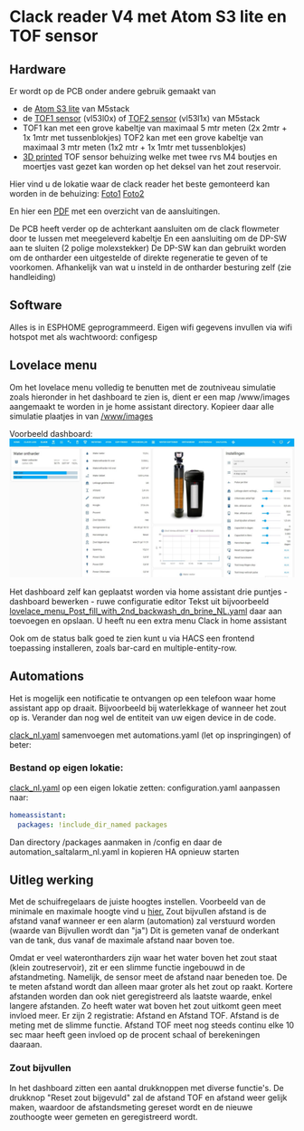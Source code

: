 
# Clack reader V4 met Atom S3 lite en TOF sensor

## Hardware
Er wordt op de PCB onder andere gebruik gemaakt van 
- de [Atom S3 lite](https://www.tinytronics.nl/shop/nl/development-boards/microcontroller-boards/met-wi-fi/m5stack-atom-s3-lite-esp32-s3-development-board) van M5stack
- de [TOF1 sensor](https://www.tinytronics.nl/shop/nl/platformen-en-systemen/m5stack/unit/m5stack-tof-unit)  (vl53l0x) of [TOF2 sensor](https://shop.m5stack.com/products/time-of-flight-distance-unit-vl53l1x) (vl53l1x) van M5stack
- TOF1 kan met een grove kabeltje van maximaal 5 mtr meten (2x 2mtr + 1x 1mtr met tussenblokjes)
  TOF2 kan met een grove kabeltje van maximaal 3 mtr meten (1x2 mtr + 1x 1mtr met tussenblokjes)
- [3D printed](../readme/clack_tof-holder.stl)  TOF sensor behuizing welke met twee rvs M4 boutjes en moertjes vast gezet kan worden op het deksel van het zout reservoir.

Hier vind u de lokatie waar de clack reader het beste gemonteerd kan worden in de behuizing:
[Foto1](../readme/montage1.jpg) [Foto2](../readme/montage2.jpg)

En hier een [PDF](../readme/Clack_reader_v4_connections_on_clack_ws1.pdf) met een overzicht van de aansluitingen.

De PCB heeft verder op de achterkant aansluiten om de clack flowmeter door te lussen met meegeleverd kabeltje
En een aansluiting om de DP-SW aan te sluiten (2 polige molexstekker)
De DP-SW kan dan gebruikt worden om de ontharder een uitgestelde of direkte regeneratie te geven of te voorkomen. Afhankelijk van wat u insteld in de ontharder besturing zelf (zie handleiding)

## Software
Alles is in ESPHOME geprogrammeerd.
Eigen wifi gegevens invullen via wifi hotspot met als wachtwoord: configesp

## Lovelace menu
Om het lovelace menu volledig te benutten met de zoutniveau simulatie zoals hieronder in het dashboard te zien is, dient er een map /www/images aangemaakt te worden in je home assistant directory.
Kopieer daar alle simulatie plaatjes in van [/www/images](../www/images)

Voorbeeld dashboard: 
![Example](../readme/home_assistant_menu_clack_ws_nl.jpg)

Het dashboard zelf kan geplaatst worden via home assistant drie puntjes - dashboard bewerken - ruwe configuratie editor
Tekst uit bijvoorbeeld [lovelace_menu_Post_fill_with_2nd_backwash_dn_brine_NL.yaml](../home_assistant/lovelace_menu_Post_fill_with_2nd_backwash_dn_brine_NL) daar aan toevoegen en opslaan.
U heeft nu een extra menu Clack in home assistant

Ook om de status balk goed te zien kunt u via HACS een frontend toepassing installeren, zoals bar-card en multiple-entity-row.


## Automations
Het is mogelijk een notificatie te ontvangen op een telefoon waar home assistant app op draait.
Bijvoorbeeld bij waterlekkage of wanneer het zout op is.
Verander dan nog wel de entiteit van uw eigen device in de code.

[clack_nl.yaml](../homeassistant/clack_nl.yaml) samenvoegen met automations.yaml (let op inspringingen) of beter:

### Bestand op eigen lokatie:
[clack_nl.yaml](../homeassistant/clack_nl.yaml) op een eigen lokatie zetten:
configuration.yaml aanpassen naar:

```yml
homeassistant:
  packages: !include_dir_named packages
```

Dan directory /packages aanmaken in /config en daar de automation_saltalarm_nl.yaml in kopieren
HA opnieuw starten

## Uitleg werking

Met de schuifregelaars de juiste hoogtes instellen.
Voorbeeld van de minimale en maximale hoogte vind u [hier.](../readme/min_max_NL.jpg) 
Zout bijvullen afstand is de afstand vanaf wanneer er een alarm (automation) zal verstuurd worden (waarde van Bijvullen wordt dan "ja")
Dit is gemeten vanaf de onderkant van de tank, dus vanaf de maximale afstand naar boven toe.

Omdat er veel waterontharders zijn waar het water boven het zout staat (klein zoutreservoir), zit er een slimme functie ingebouwd in de afstandmeting.
Namelijk, de sensor meet de afstand naar beneden toe. De te meten afstand wordt dan alleen maar groter als het zout op raakt.
Kortere afstanden worden dan ook niet geregistreerd als laatste waarde, enkel langere afstanden. Zo heeft water wat boven het zout uitkomt geen meet invloed meer.
Er zijn 2 registratie: Afstand en Afstand TOF.
Afstand is de meting met de slimme functie. Afstand TOF meet nog steeds continu elke 10 sec maar heeft geen invloed op de procent schaal of berekeningen daaraan.



### Zout bijvullen
In het dashboard zitten een aantal drukknoppen met diverse functie's.
De drukknop "Reset zout bijgevuld" zal de afstand TOF en afstand weer gelijk maken, waardoor de afstandsmeting gereset wordt en de nieuwe zouthoogte weer gemeten en geregistreerd wordt.
